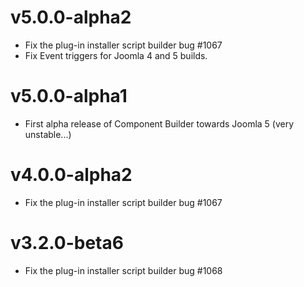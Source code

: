 # v5.0.0-alpha2

- Fix the plug-in installer script builder bug #1067
- Fix Event triggers for Joomla 4 and 5 builds.

# v5.0.0-alpha1

- First alpha release of Component Builder towards Joomla 5 (very unstable...)

# v4.0.0-alpha2

- Fix the plug-in installer script builder bug #1067

# v3.2.0-beta6

- Fix the plug-in installer script builder bug #1068